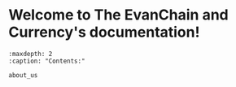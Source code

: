 [comment]: <> (.. The EvanChain and Currency documentation master file, created by)

[comment]: <> (   sphinx-quickstart on Wed Mar  2 17:51:44 2022.)

[comment]: <> (   You can adapt this file completely to your liking, but it should at least)

[comment]: <> (   contain the root `toctree` directive.)

# Welcome to The EvanChain and Currency's documentation!

```{toctree}
:maxdepth: 2
:caption: "Contents:"
   
about_us
```